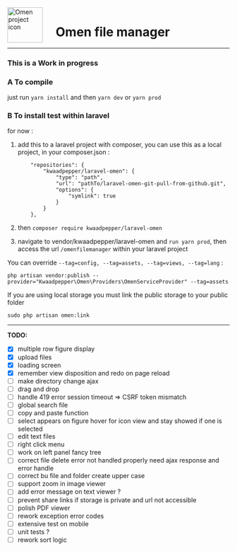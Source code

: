 <img align="left" width="80" height="80" src="https://user-images.githubusercontent.com/6019313/82305874-8ad0d800-99be-11ea-8655-6d3ab5deb43f.png" alt="Omen project icon">

# &nbsp;&nbsp;&nbsp; Omen file manager

---

### **This is a Work in progress**

### A To compile

just run `yarn install` and then `yarn dev` or `yarn prod`

### B To install test within laravel

for now :

1.  add this to a laravel project with composer,
    you can use this as a local project, in your composer.json :

            "repositories": {
                "kwaadpepper/laravel-omen": {
                    "type": "path",
                    "url": "pathTo/laravel-omen-git-pull-from-github.git",
                    "options": {
                        "symlink": true
                    }
                }
            },

2.  then `composer require kwaadpepper/laravel-omen`

3.  navigate to vendor/kwaadpepper/laravel-omen and `run yarn prod`,
    then access the url `/omenfilemanager` within your laravel project

You can override `--tag=config, --tag=assets, --tag=views, --tag=lang` :

    php artisan vendor:publish --provider="Kwaadpepper\Omen\Providers\OmenServiceProvider" --tag=assets

If you are using local storage you must link the public storage to your public folder

    sudo php artisan omen:link

---

**TODO:**

-   [x] multiple row figure display
-   [x] upload files
-   [x] loading screen
-   [x] remember view disposition and redo on page reload
-   [ ] make directory change ajax
-   [ ] drag and drop
-   [ ] handle 419 error session timeout => CSRF token mismatch
-   [ ] global search file
-   [ ] copy and paste function
-   [ ] select appears on figure hover for icon view and stay showed if one is selected
-   [ ] edit text files
-   [ ] right click menu
-   [ ] work on left panel fancy tree
-   [ ] correct file delete error not handled properly need ajax response and error handle
-   [ ] correct bu file and folder create upper case
-   [ ] support zoom in image viewer
-   [ ] add error message on text viewer ?
-   [ ] prevent share links if storage is private and url not accessible
-   [ ] polish PDF viewer
-   [ ] rework exception error codes
-   [ ] extensive test on mobile
-   [ ] unit tests ?
-   [ ] rework sort logic

